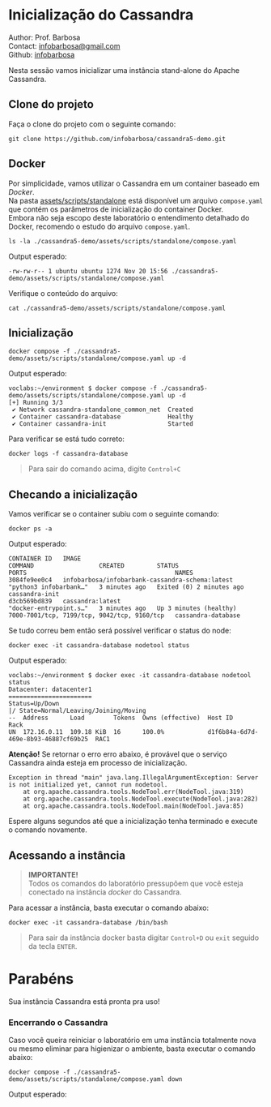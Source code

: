 # Inicialização do Cassandra
Author: Prof. Barbosa<br>
Contact: infobarbosa@gmail.com<br>
Github: [infobarbosa](https://github.com/infobarbosa)

Nesta sessão vamos inicializar uma instância stand-alone do Apache Cassandra.

## Clone do projeto
Faça o clone do projeto com o seguinte comando:
```
git clone https://github.com/infobarbosa/cassandra5-demo.git
```

## Docker
Por simplicidade, vamos utilizar o Cassandra em um container baseado em *Docker*.<br>
Na pasta [assets/scripts/standalone](../assets/scripts/standalone) está disponível um arquivo `compose.yaml` que contém os parâmetros de inicialização do container Docker.<br>
Embora não seja escopo deste laboratório o entendimento detalhado do Docker, recomendo o estudo do arquivo `compose.yaml`.

```
ls -la ./cassandra5-demo/assets/scripts/standalone/compose.yaml

```

Output esperado:
```
-rw-rw-r-- 1 ubuntu ubuntu 1274 Nov 20 15:56 ./cassandra5-demo/assets/scripts/standalone/compose.yaml
```

Verifique o conteúdo do arquivo:
```
cat ./cassandra5-demo/assets/scripts/standalone/compose.yaml

```

## Inicialização
```
docker compose -f ./cassandra5-demo/assets/scripts/standalone/compose.yaml up -d

```

Output esperado:
```
voclabs:~/environment $ docker compose -f ./cassandra5-demo/assets/scripts/standalone/compose.yaml up -d
[+] Running 3/3
 ✔ Network cassandra-standalone_common_net  Created 
 ✔ Container cassandra-database             Healthy 
 ✔ Container cassandra-init                 Started 
```

Para verificar se está tudo correto:
```
docker logs -f cassandra-database 

```
> Para sair do comando acima, digite `Control+C`

## Checando a inicialização
Vamos verificar se o container subiu com o seguinte comando:
```
docker ps -a

```

Output esperado:
```
CONTAINER ID   IMAGE                                             COMMAND                  CREATED         STATUS                     PORTS                                         NAMES
3084fe9ee0c4   infobarbosa/infobarbank-cassandra-schema:latest   "python3 infobarbank…"   3 minutes ago   Exited (0) 2 minutes ago                                                 cassandra-init
d3cb569bd839   cassandra:latest                                  "docker-entrypoint.s…"   3 minutes ago   Up 3 minutes (healthy)     7000-7001/tcp, 7199/tcp, 9042/tcp, 9160/tcp   cassandra-database
```

Se tudo correu bem então será possível verificar o status do node:
```
docker exec -it cassandra-database nodetool status

```

Output esperado:
```
voclabs:~/environment $ docker exec -it cassandra-database nodetool status
Datacenter: datacenter1
=======================
Status=Up/Down
|/ State=Normal/Leaving/Joining/Moving
--  Address      Load        Tokens  Owns (effective)  Host ID                               Rack
UN  172.16.0.11  109.18 KiB  16      100.0%            d1f6b84a-6d7d-469e-8b93-46887cf69b25  RAC1
```

**Atenção!** Se retornar o erro erro abaixo, é provável que o serviço Cassandra ainda esteja em processo de inicialização.
```
Exception in thread "main" java.lang.IllegalArgumentException: Server is not initialized yet, cannot run nodetool.
	at org.apache.cassandra.tools.NodeTool.err(NodeTool.java:319)
	at org.apache.cassandra.tools.NodeTool.execute(NodeTool.java:282)
	at org.apache.cassandra.tools.NodeTool.main(NodeTool.java:85)
```
Espere alguns segundos até que a inicialização tenha terminado e execute o comando novamente.

## Acessando a instância
  > **IMPORTANTE!**<br>
  > Todos os comandos do laboratório pressupõem que você esteja conectado na instância *docker* do Cassandra.<br>

Para acessar a instância, basta executar o comando abaixo:
```
docker exec -it cassandra-database /bin/bash

```

> Para sair da instância docker basta digitar `Control+D` ou `exit` seguido da tecla `ENTER`.


# Parabéns
Sua instância Cassandra está pronta pra uso!


### Encerrando o Cassandra
Caso você queira reiniciar o laboratório em uma instância totalmente nova ou mesmo eliminar para higienizar o ambiente, basta executar o comando abaixo:
```
docker compose -f ./cassandra5-demo/assets/scripts/standalone/compose.yaml down

```

Output esperado:
```

 ```
